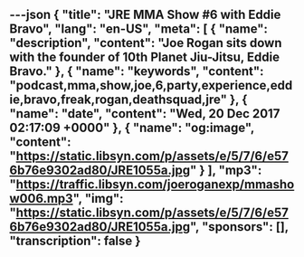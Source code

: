 ---json
{
  "title": "JRE MMA Show #6 with Eddie Bravo",
  "lang": "en-US",
  "meta": [
    {
      "name": "description",
      "content": "Joe Rogan sits down with the founder of 10th Planet Jiu-Jitsu, Eddie Bravo."
    },
    {
      "name": "keywords",
      "content": "podcast,mma,show,joe,6,party,experience,eddie,bravo,freak,rogan,deathsquad,jre"
    },
    {
      "name": "date",
      "content": "Wed, 20 Dec 2017 02:17:09 +0000"
    },
    {
      "name": "og:image",
      "content": "https://static.libsyn.com/p/assets/e/5/7/6/e576b76e9302ad80/JRE1055a.jpg"
    }
  ],
  "mp3": "https://traffic.libsyn.com/joeroganexp/mmashow006.mp3",
  "img": "https://static.libsyn.com/p/assets/e/5/7/6/e576b76e9302ad80/JRE1055a.jpg",
  "sponsors": [],
  "transcription": false
}
---
<episode-header />

<timemark seconds="0" />

<transcribe-call-to-action />

<episode-footer />